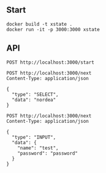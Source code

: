 ## Start

```shell
docker build -t xstate .
docker run -it -p 3000:3000 xstate
```

## API

```http request
POST http://localhost:3000/start
```

```http request
POST http://localhost:3000/next
Content-Type: application/json

{
  "type": "SELECT",
  "data": "nordea"
}
```

```http request
POST http://localhost:3000/next
Content-Type: application/json

{
  "type": "INPUT",
  "data": {
    "name": "test",
    "password": "password"
  }
}
```
